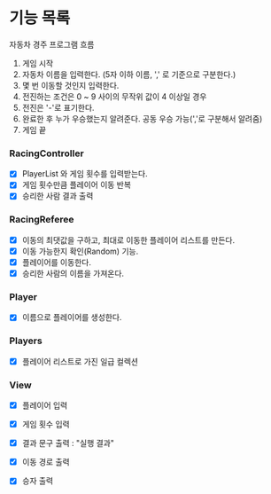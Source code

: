 # 기능 목록

자동차 경주 프로그램 흐름

1. 게임 시작
2. 자동차 이름을 입력한다. (5자 이하 이름, ',' 로 기준으로 구분한다.)
3. 몇 번 이동할 것인지 입력한다.
4. 전진하는 조건은 0 ~ 9 사이의 무작위 값이 4 이상일 경우
5. 전진은 '-'로 표기한다.
6. 완료한 후 누가 우승했는지 알려준다. 공동 우승 가능(','로 구분해서 알려줌)
7. 게임 끝

### RacingController
- [x] PlayerList 와 게임 횟수를 입력받는다.
- [x] 게임 횟수만큼 플레이어 이동 반복
- [x] 승리한 사람 결과 출력

### RacingReferee
- [x] 이동의 최댓값을 구하고, 최대로 이동한 플레이어 리스트를 만든다.
- [x] 이동 가능한지 확인(Random) 기능.
- [x] 플레이어를 이동한다.
- [x] 승리한 사람의 이름을 가져온다.

### Player
- [x] 이름으로 플레이어를 생성한다.

### Players
- [x] 플레이어 리스트로 가진 일급 컬렉션

### View
- [x] 플레이어 입력
- [x] 게임 횟수 입력
- [x] 결과 문구 출력 : "실행 결과"
- [x] 이동 경로 출력
- [x] 승자 출력

